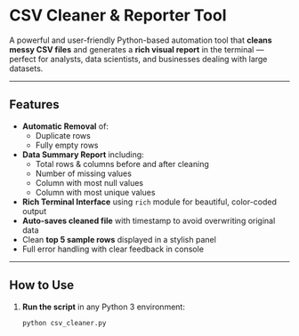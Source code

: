 # CSV Cleaner & Reporter Tool

A powerful and user-friendly Python-based automation tool that **cleans messy CSV files** and generates a **rich visual report** in the terminal — perfect for analysts, data scientists, and businesses dealing with large datasets.

---

## Features

- **Automatic Removal** of:
  - Duplicate rows
  - Fully empty rows
- **Data Summary Report** including:
  - Total rows & columns before and after cleaning
  - Number of missing values
  - Column with most null values
  - Column with most unique values
- **Rich Terminal Interface** using `rich` module for beautiful, color-coded output
- **Auto-saves cleaned file** with timestamp to avoid overwriting original data
- Clean **top 5 sample rows** displayed in a stylish panel
- Full error handling with clear feedback in console

---

## How to Use

1. **Run the script** in any Python 3 environment:
   ```bash
   python csv_cleaner.py
